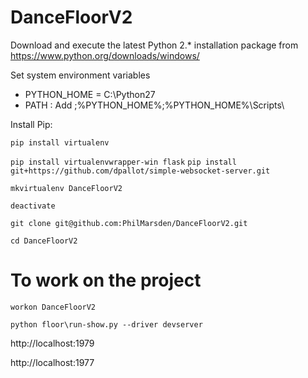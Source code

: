 # DanceFloorV2

Download and execute the latest Python 2.* installation package from https://www.python.org/downloads/windows/

Set system environment variables
- PYTHON_HOME = C:\Python27
- PATH : Add ;%PYTHON_HOME%\;%PYTHON_HOME%\Scripts\ 

Install Pip:

``pip install virtualenv``

``pip install virtualenvwrapper-win flask``
``pip install git+https://github.com/dpallot/simple-websocket-server.git``

``mkvirtualenv DanceFloorV2``

``deactivate``

``git clone git@github.com:PhilMarsden/DanceFloorV2.git``

``cd DanceFloorV2``

# To work on the project
``workon DanceFloorV2``

``python floor\run-show.py --driver devserver``

http://localhost:1979

http://localhost:1977
